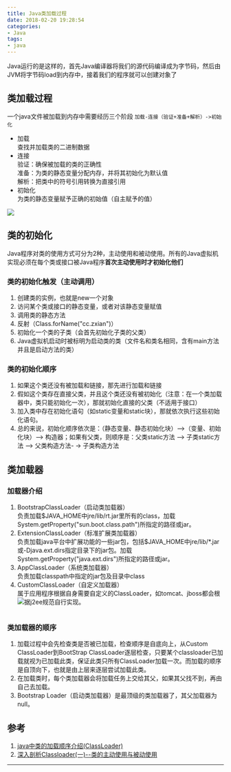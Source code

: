 ```yaml
---
title: Java类加载过程
date: 2018-02-20 19:28:54
categories:
- Java
tags: 
- java
---
```

Java运行的是这样的，首先Java编译器将我们的源代码编译成为字节码，然后由JVM将字节码load到内存中，接着我们的程序就可以创建对象了

## 类加载过程
一个java文件被加载到内存中需要经历三个阶段 `加载-连接（验证+准备+解析）->初始化`

* 加载  
查找并加载类的二进制数据
* 连接  
验证：确保被加载的类的正确性  
准备：为类的静态变量分配内存，并将其初始化为默认值  
解析：把类中的符号引用转换为直接引用
* 初始化  
为类的静态变量赋予正确的初始值（自主赋予的值）
<!-- more -->
<img src="http://p0kzweqn4.bkt.clouddn.com/javaclassload.png" style="float: left;"></img>
<div style="clear: both;"></div>

## 类的初始化
Java程序对类的使用方式可分为2种，主动使用和被动使用。所有的Java虚拟机实现必须在每个类或接口被Java程序**首次主动使用时才初始化他们**

### 类的初始化触发（主动调用）
1. 创建类的实例，也就是new一个对象 
2. 访问某个类或接口的静态变量，或者对该静态变量赋值
3. 调用类的静态方法
4. 反射（Class.forName("cc.zxian")）
5. 初始化一个类的子类（会首先初始化子类的父类）
6. Java虚拟机启动时被标明为启动类的类（文件名和类名相同，含有main方法并且是启动方法的类）

### 类的初始化顺序
1. 如果这个类还没有被加载和链接，那先进行加载和链接 
2. 假如这个类存在直接父类，并且这个类还没有被初始化（注意：在一个类加载器中，类只能初始化一次），那就初始化直接的父类（不适用于接口） 
3. 加入类中存在初始化语句（如static变量和static块），那就依次执行这些初始化语句。 
4. 总的来说，初始化顺序依次是：（静态变量、静态初始化块）–>（变量、初始化块）–> 构造器；如果有父类，则顺序是：父类static方法 –> 子类static方法 –> 父类构造方法- -> 子类构造方法

## 类加载器
### 加载器介绍
1. BootstrapClassLoader（启动类加载器）  
负责加载$JAVA_HOME中jre/lib/rt.jar里所有的class，加载  
System.getProperty("sun.boot.class.path")所指定的路径或jar。 
2. ExtensionClassLoader（标准扩展类加载器）  
负责加载java平台中扩展功能的一些jar包，包括$JAVA_HOME中jre/lib/*.jar或-Djava.ext.dirs指定目录下的jar包。加载System.getProperty("java.ext.dirs")所指定的路径或jar。 
3. AppClassLoader（系统类加载器）  
负责加载classpath中指定的jar包及目录中class 
4. CustomClassLoader（自定义加载器）  
属于应用程序根据自身需要自定义的ClassLoader，如tomcat、jboss都会根据j2ee规范自行实现。
<img src="http://p0kzweqn4.bkt.clouddn.com/classloader.png" style="float: left;"></img>
<div style="clear: both;"></div>

### 类加载器的顺序 
1. 加载过程中会先检查类是否被已加载，检查顺序是自底向上，从Custom ClassLoader到BootStrap ClassLoader逐层检查，只要某个classloader已加载就视为已加载此类，保证此类只所有ClassLoader加载一次。而加载的顺序是自顶向下，也就是由上层来逐层尝试加载此类。 
2. 在加载类时，每个类加载器会将加载任务上交给其父，如果其父找不到，再由自己去加载。 
3. Bootstrap Loader（启动类加载器）是最顶级的类加载器了，其父加载器为null。

## 参考
1. [java中类的加载顺序介绍(ClassLoader)](http://blog.csdn.net/eff666/article/details/52203406)
2. [深入剖析Classloader(一)--类的主动使用与被动使用](http://yhjhappy234.blog.163.com/blog/static/3163283220115573911607/)

---
